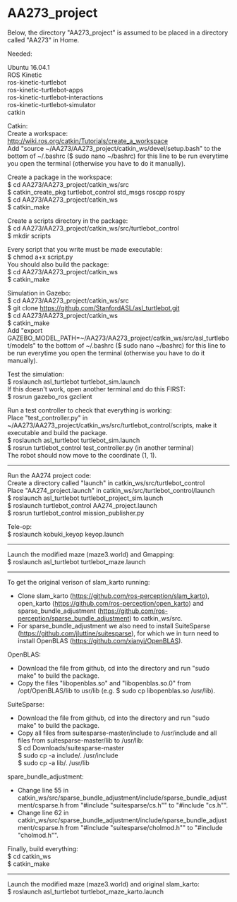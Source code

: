 # AA273_project

Below, the directory "AA273_project" is assumed to be placed in a directory called "AA273" in Home.  

Needed:  

Ubuntu 16.04.1  
ROS Kinetic  
ros-kinetic-turtlebot  
ros-kinetic-turtlebot-apps  
ros-kinetic-turtlebot-interactions  
ros-kinetic-turtlebot-simulator  
catkin

Catkin:  
Create a workspace:  
http://wiki.ros.org/catkin/Tutorials/create_a_workspace  
Add "source ~/AA273/AA273_project/catkin_ws/devel/setup.bash" to the bottom of ~/.bashrc ($ sudo nano ~/bashrc) for this line to be run everytime you open the terminal (otherwise you have to do it manually).  

Create a package in the workspace:  
$ cd AA273/AA273_project/catkin_ws/src  
$ catkin_create_pkg turtlebot_control std_msgs roscpp rospy  
$ cd AA273/AA273_project/catkin_ws  
$ catkin_make   

Create a scripts directory in the package:  
$ cd AA273/AA273_project/catkin_ws/src/turtlebot_control  
$ mkdir scripts  

Every script that you write must be made executable:  
$ chmod a+x script.py    
You should also build the package:  
$ cd AA273/AA273_project/catkin_ws  
$ catkin_make  

Simulation in Gazebo:  
$ cd AA273/AA273_project/catkin_ws/src  
$ git clone https://github.com/StanfordASL/asl_turtlebot.git  
$ cd AA273/AA273_project/catkin_ws    
$ catkin_make  
Add "export GAZEBO_MODEL_PATH=~/AA273/AA273_project/catkin_ws/src/asl_turtlebot/models" to the bottom of ~/.bashrc ($ sudo nano ~/bashrc) for this line to be run everytime you open the terminal (otherwise you have to do it manually).  

Test the simulation:  
$ roslaunch asl_turtlebot turtlebot_sim.launch  
If this doesn't work, open another terminal and do this FIRST:  
$ rosrun gazebo_ros gzclient  

Run a test controller to check that everything is working:  
Place "test_controller.py" in ~/AA273/AA273_project/catkin_ws/src/turtlebot_control/scripts, make it executable and build the package.  
$ roslaunch asl_turtlebot turtlebot_sim.launch  
$ rosrun turtlebot_control test_controller.py (in another terminal)  
The robot should now move to the coordinate (1, 1). 

*******

Run the AA274 project code:  
Create a directory called "launch" in catkin_ws/src/turtlebot_control  
Place "AA274_project.launch" in catkin_ws/src/turtlebot_control/launch  
$ roslaunch asl_turtlebot turtlebot_project_sim.launch  
$ roslaunch turtlebot_control AA274_project.launch  
$ rosrun turtlebot_control mission_publisher.py  

Tele-op:  
$ roslaunch kobuki_keyop keyop.launch  

*****

Launch the modified maze (maze3.world) and Gmapping:  
$ roslaunch asl_turtlebot turtlebot_maze.launch

**** 

To get the original verison of slam_karto running:  
- Clone slam_karto (https://github.com/ros-perception/slam_karto), open_karto (https://github.com/ros-perception/open_karto) and sparse_bundle_adjustment (https://github.com/ros-perception/sparse_bundle_adjustment) to catkin_ws/src.  
- For sparse_bundle_adjustment we also need to install SuiteSparse (https://github.com/jluttine/suitesparse), for which we in turn need to install OpenBLAS (https://github.com/xianyi/OpenBLAS).  

OpenBLAS:  
- Download the file from github, cd into the directory and run "sudo make" to build the package.
- Copy the files "libopenblas.so" and "libopenblas.so.0" from /opt/OpenBLAS/lib to usr/lib (e.g. $ sudo cp libopenblas.so /usr/lib).  

SuiteSparse:  
- Download the file from github, cd into the directory and run "sudo make" to build the package.
- Copy all files from suitesparse-master/include to /usr/include and all files from suitesparse-master/lib to /usr/lib:  
$ cd Downloads/suitesparse-master  
$ sudo cp -a include/. /usr/include  
$ sudo cp -a lib/. /usr/lib  

spare_bundle_adjustment:  
- Change line 55 in catkin_ws/src/sparse_bundle_adjustment/include/sparse_bundle_adjustment/csparse.h from "#include "suitesparse/cs.h"" to "#include "cs.h"".  
- Change line 62 in catkin_ws/src/sparse_bundle_adjustment/include/sparse_bundle_adjustment/csparse.h from "#include "suitesparse/cholmod.h"" to "#include "cholmod.h"".  

Finally, build everything:  
$ cd catkin_ws  
$ catkin_make

*****

Launch the modified maze (maze3.world) and original slam_karto:  
$ roslaunch asl_turtlebot turtlebot_maze_karto.launch  


